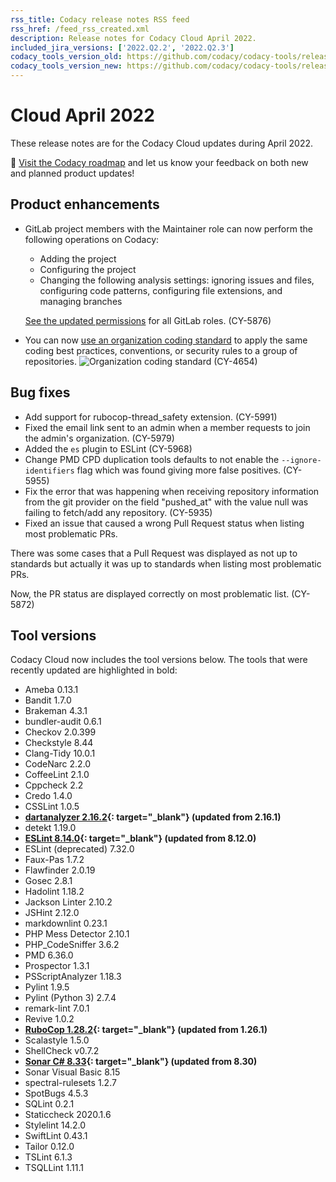 ```yaml
---
rss_title: Codacy release notes RSS feed
rss_href: /feed_rss_created.xml
description: Release notes for Codacy Cloud April 2022.
included_jira_versions: ['2022.Q2.2', '2022.Q2.3']
codacy_tools_version_old: https://github.com/codacy/codacy-tools/releases/tag/5.6.3
codacy_tools_version_new: https://github.com/codacy/codacy-tools/releases/tag/5.7.31
---
```


# Cloud April 2022

These release notes are for the Codacy Cloud updates during April 2022.

📢 [Visit the Codacy roadmap](https://roadmap.codacy.com) and <span class="skip-vale">let us know</span> your feedback on both new and planned product updates!

<!--TODO Check these issues manually

Jira issues without release notes

Epics:
-   https://codacy.atlassian.net/browse/CY-5746
Bugs and Community Issues:
Others:
-   https://codacy.atlassian.net/browse/CY-6016
-   https://codacy.atlassian.net/browse/CY-5945
-   https://codacy.atlassian.net/browse/CY-5924
-   https://codacy.atlassian.net/browse/CY-5923
-   https://codacy.atlassian.net/browse/CY-5922
-   https://codacy.atlassian.net/browse/CY-5844
-   https://codacy.atlassian.net/browse/CY-5555

Jira issues with disabled release notes

Epics:
-   https://codacy.atlassian.net/browse/CY-5391
-   https://codacy.atlassian.net/browse/CY-4844
Bugs and Community Issues:
-   https://codacy.atlassian.net/browse/CY-6047
-   https://codacy.atlassian.net/browse/CY-6026
-   https://codacy.atlassian.net/browse/CY-6012
-   https://codacy.atlassian.net/browse/CY-5967
-   https://codacy.atlassian.net/browse/CY-5961
-   https://codacy.atlassian.net/browse/CY-5951
-   https://codacy.atlassian.net/browse/CY-5950
-   https://codacy.atlassian.net/browse/CY-5949
-   https://codacy.atlassian.net/browse/CY-5948
-   https://codacy.atlassian.net/browse/CY-5946
-   https://codacy.atlassian.net/browse/CY-5921
-   https://codacy.atlassian.net/browse/CY-5908
-   https://codacy.atlassian.net/browse/CY-5907
-   https://codacy.atlassian.net/browse/CY-5896
-   https://codacy.atlassian.net/browse/CY-5870
-   https://codacy.atlassian.net/browse/CY-5829
-   https://codacy.atlassian.net/browse/CY-5789
-   https://codacy.atlassian.net/browse/CY-5750
-   https://codacy.atlassian.net/browse/CY-5730
-   https://codacy.atlassian.net/browse/CY-5599
-   https://codacy.atlassian.net/browse/CY-5596
-   https://codacy.atlassian.net/browse/CY-5512
-   https://codacy.atlassian.net/browse/CY-5390
-   https://codacy.atlassian.net/browse/CY-4329
-   https://codacy.atlassian.net/browse/CY-4004
-   https://codacy.atlassian.net/browse/CY-2377
-   https://codacy.atlassian.net/browse/CY-2349
-   https://codacy.atlassian.net/browse/CY-2179
-   https://codacy.atlassian.net/browse/CY-1363
-   https://codacy.atlassian.net/browse/CY-1273
-   https://codacy.atlassian.net/browse/CY-1197
-->

## Product enhancements

-   GitLab project members with the Maintainer role can now perform the following operations on Codacy:

    -   Adding the project
    -   Configuring the project
    -   Changing the following analysis settings: ignoring issues and files, configuring code patterns, configuring file extensions, and managing branches
    
    [See the updated permissions](../../organizations/roles-and-permissions-for-synced-organizations.md) for all GitLab roles. (CY-5876)
-   You can now [use an organization coding standard](../../organizations/using-a-coding-standard/) to apply the same coding best practices, conventions, or security rules to a group of repositories. ![Organization coding standard](../images.mdcy-4654.png) (CY-4654)

## Bug fixes

-   Add support for rubocop-thread_safety extension. (CY-5991)
-   Fixed the email link sent to an admin when a member requests to join the admin's organization. (CY-5979)
-   Added the `es` plugin to ESLint (CY-5968)
-   Change PMD CPD duplication tools defaults to not enable the `--ignore-identifiers` flag which was found giving more false positives. (CY-5955)
-   Fix the error that was happening when receiving repository information from the git provider on the field "pushed_at" with the value null was failing to fetch/add any repository.  (CY-5935)
-   Fixed an issue that caused a wrong Pull Request status when listing most problematic PRs.

There was some cases that a Pull Request was displayed as not up to standards but actually it was up to standards when listing most problematic PRs.

Now, the PR status are displayed correctly on most problematic list. (CY-5872)

## Tool versions

Codacy Cloud now includes the tool versions below. The tools that were recently updated are highlighted in bold:

-   Ameba 0.13.1
-   Bandit 1.7.0
-   Brakeman 4.3.1
-   bundler-audit 0.6.1
-   Checkov 2.0.399
-   Checkstyle 8.44
-   Clang-Tidy 10.0.1
-   CodeNarc 2.2.0
-   CoffeeLint 2.1.0
-   Cppcheck 2.2
-   Credo 1.4.0
-   CSSLint 1.0.5
-   **[dartanalyzer 2.16.2](https://github.com/dart-lang/sdk/blob/main/CHANGELOG.md){: target="_blank"} (updated from 2.16.1)**
-   detekt 1.19.0
-   **[ESLint 8.14.0](https://github.com/eslint/eslint/releases/tag/v8.14.0){: target="_blank"} (updated from 8.12.0)**
-   ESLint (deprecated) 7.32.0
-   Faux-Pas 1.7.2
-   Flawfinder 2.0.19
-   Gosec 2.8.1
-   Hadolint 1.18.2
-   Jackson Linter 2.10.2
-   JSHint 2.12.0
-   markdownlint 0.23.1
-   PHP Mess Detector 2.10.1
-   PHP_CodeSniffer 3.6.2
-   PMD 6.36.0
-   Prospector 1.3.1
-   PSScriptAnalyzer 1.18.3
-   Pylint 1.9.5
-   Pylint (Python 3) 2.7.4
-   remark-lint 7.0.1
-   Revive 1.0.2
-   **[RuboCop 1.28.2](https://github.com/rubocop/rubocop/releases/tag/v1.28.2){: target="_blank"} (updated from 1.26.1)**
-   Scalastyle 1.5.0
-   ShellCheck v0.7.2
-   **[Sonar C# 8.33](https://github.com/SonarSource/sonar-dotnet/releases/tag/v8.33){: target="_blank"} (updated from 8.30)**
-   Sonar Visual Basic 8.15
-   spectral-rulesets 1.2.7
-   SpotBugs 4.5.3
-   SQLint 0.2.1
-   Staticcheck 2020.1.6
-   Stylelint 14.2.0
-   SwiftLint 0.43.1
-   Tailor 0.12.0
-   TSLint 6.1.3
-   TSQLLint 1.11.1
